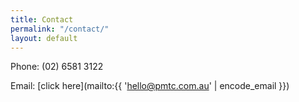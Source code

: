 ```yaml
---
title: Contact
permalink: "/contact/"
layout: default
---
```


Phone: (02) 6581 3122

Email: [click here](mailto:{{ 'hello@pmtc.com.au' | encode_email }})
